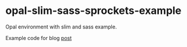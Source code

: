 # opal-slim-sass-sprockets-example

Opal environment with slim and sass example.

Example code for blog [post](http://fazibear.github.io/blog/2015/04/29/having-fun-with-opal-and-sprockets/)
